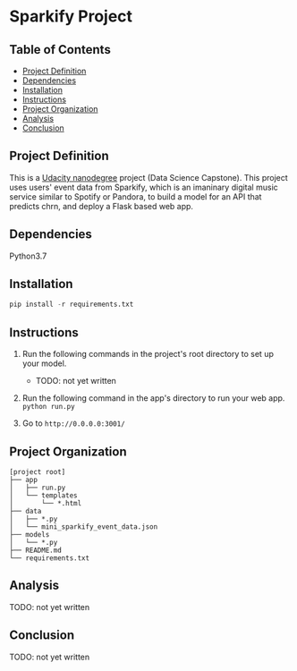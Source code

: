 # Sparkify Project

## Table of Contents

- [Project Definition](#project-definition)
- [Dependencies](#dependencies)
- [Installation](#installation)
- [Instructions](#instructions)
- [Project Organization](#project-organization)
- [Analysis](#analysis)
- [Conclusion](#conclusion)

## Project Definition

This is a [Udacity nanodegree](https://www.udacity.com/course/data-scientist-nanodegree--nd025) project (Data Science Capstone).
This project uses users' event data from Sparkify, which is an imaninary digital music service similar to Spotify or Pandora, to build a model for an API that predicts chrn, and deploy a Flask based web app.

## Dependencies

Python3.7

## Installation

```python
pip install -r requirements.txt
```

## Instructions

1. Run the following commands in the project's root directory to set up your model.

    - TODO: not yet written

2. Run the following command in the app's directory to run your web app.
    `python run.py`

3. Go to `http://0.0.0.0:3001/`

## Project Organization

```text
[project root]
├── app
│   ├── run.py
│   └── templates
│       └── *.html
├── data
│   ├── *.py
│   └── mini_sparkify_event_data.json
├── models
│   └── *.py
├── README.md
└── requirements.txt
```

## Analysis

TODO: not yet written

## Conclusion

TODO: not yet written
